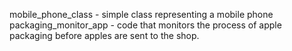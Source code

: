 mobile_phone_class - simple class representing a mobile phone
packaging_monitor_app - code that monitors the process of apple packaging before apples are sent to the shop.
